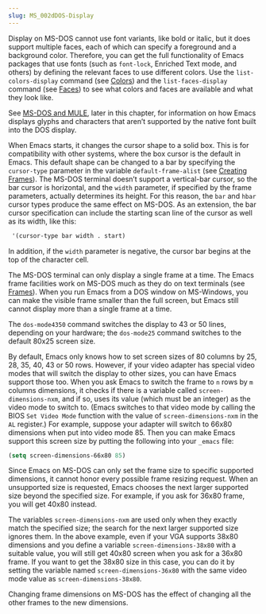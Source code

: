 ```yaml
---
slug: MS_002dDOS-Display
---
```


Display on MS-DOS cannot use font variants, like bold or italic, but it does support multiple faces, each of which can specify a foreground and a background color. Therefore, you can get the full functionality of Emacs packages that use fonts (such as `font-lock`, Enriched Text mode, and others) by defining the relevant faces to use different colors. Use the `list-colors-display` command (see [Colors](/docs/emacs/Colors)) and the `list-faces-display` command (see [Faces](/docs/emacs/Faces)) to see what colors and faces are available and what they look like.

See [MS-DOS and MULE](/docs/emacs/MS_002dDOS-and-MULE), later in this chapter, for information on how Emacs displays glyphs and characters that aren’t supported by the native font built into the DOS display.

When Emacs starts, it changes the cursor shape to a solid box. This is for compatibility with other systems, where the box cursor is the default in Emacs. This default shape can be changed to a bar by specifying the `cursor-type` parameter in the variable `default-frame-alist` (see [Creating Frames](/docs/emacs/Creating-Frames)). The MS-DOS terminal doesn’t support a vertical-bar cursor, so the bar cursor is horizontal, and the `width` parameter, if specified by the frame parameters, actually determines its height. For this reason, the `bar` and `hbar` cursor types produce the same effect on MS-DOS. As an extension, the bar cursor specification can include the starting scan line of the cursor as well as its width, like this:

```lisp
 '(cursor-type bar width . start)
```

In addition, if the `width` parameter is negative, the cursor bar begins at the top of the character cell.

The MS-DOS terminal can only display a single frame at a time. The Emacs frame facilities work on MS-DOS much as they do on text terminals (see [Frames](/docs/emacs/Frames)). When you run Emacs from a DOS window on MS-Windows, you can make the visible frame smaller than the full screen, but Emacs still cannot display more than a single frame at a time.

The `dos-mode4350` command switches the display to 43 or 50 lines, depending on your hardware; the `dos-mode25` command switches to the default 80x25 screen size.

By default, Emacs only knows how to set screen sizes of 80 columns by 25, 28, 35, 40, 43 or 50 rows. However, if your video adapter has special video modes that will switch the display to other sizes, you can have Emacs support those too. When you ask Emacs to switch the frame to `n` rows by `m` columns dimensions, it checks if there is a variable called `screen-dimensions-nxm`, and if so, uses its value (which must be an integer) as the video mode to switch to. (Emacs switches to that video mode by calling the BIOS `Set Video Mode` function with the value of `screen-dimensions-nxm` in the `AL` register.) For example, suppose your adapter will switch to 66x80 dimensions when put into video mode 85. Then you can make Emacs support this screen size by putting the following into your `_emacs` file:

```lisp
(setq screen-dimensions-66x80 85)
```

Since Emacs on MS-DOS can only set the frame size to specific supported dimensions, it cannot honor every possible frame resizing request. When an unsupported size is requested, Emacs chooses the next larger supported size beyond the specified size. For example, if you ask for 36x80 frame, you will get 40x80 instead.

The variables `screen-dimensions-nxm` are used only when they exactly match the specified size; the search for the next larger supported size ignores them. In the above example, even if your VGA supports 38x80 dimensions and you define a variable `screen-dimensions-38x80` with a suitable value, you will still get 40x80 screen when you ask for a 36x80 frame. If you want to get the 38x80 size in this case, you can do it by setting the variable named `screen-dimensions-36x80` with the same video mode value as `screen-dimensions-38x80`.

Changing frame dimensions on MS-DOS has the effect of changing all the other frames to the new dimensions.
